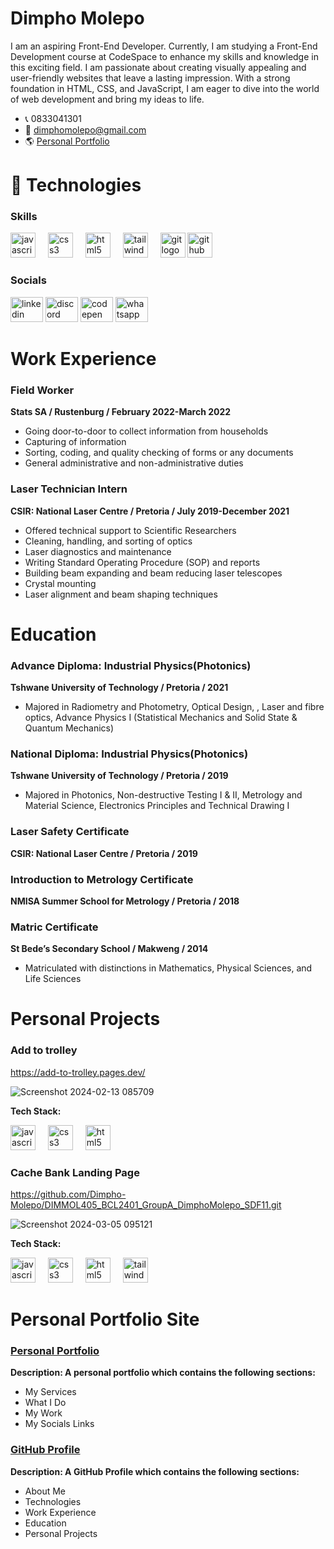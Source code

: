 # Dimpho Molepo

I am an aspiring Front-End Developer. Currently, I am studying a Front-End Development course at CodeSpace to enhance my skills and knowledge in this exciting field. 
I am passionate about creating visually appealing and user-friendly websites that leave a lasting impression. With a strong foundation in HTML, CSS, and JavaScript, 
I am eager to dive into the world of web development and bring my ideas to life.

* :telephone_receiver: 0833041301 <br>
* :e-mail: dimphomolepo@gmail.com
* :earth_americas:  [Personal Portfolio](https://dimpho-molepo-portfolio.netlify.app)

# 👾 Technologies 
### Skills

<div align="left">
  <img src="https://cdn.jsdelivr.net/gh/devicons/devicon/icons/javascript/javascript-original.svg" height="40" alt="javascript logo"  />
  <img width="12" />
  <img src="https://cdn.jsdelivr.net/gh/devicons/devicon/icons/css3/css3-original.svg" height="40" alt="css3 logo"  />
  <img width="12" />
  <img src="https://cdn.jsdelivr.net/gh/devicons/devicon/icons/html5/html5-original.svg" height="40" alt="html5 logo"  />
  <img width="12" />
  <img src="https://cdn.simpleicons.org/tailwindcss/06B6D4" height="40" alt="tailwindcss logo"  />
  <img width="12" />
  <img src="https://cdn.jsdelivr.net/gh/devicons/devicon/icons/git/git-original.svg" height="40" alt="git logo"  />
  <img src="https://skillicons.dev/icons?i=github" height="40" alt="github logo"  />
</div>

###
</div>


### Socials

<div align="left">
  <img src="https://raw.githubusercontent.com/maurodesouza/profile-readme-generator/master/src/assets/icons/social/linkedin/default.svg" width="52" height="40" alt="linkedin logo"  />
  <img src="https://raw.githubusercontent.com/maurodesouza/profile-readme-generator/master/src/assets/icons/social/discord/default.svg" width="52" height="40" alt="discord logo"  />
  <img src="https://raw.githubusercontent.com/maurodesouza/profile-readme-generator/master/src/assets/icons/social/codepen/default.svg" width="52" height="40" alt="codepen logo"  />
  <img src="https://raw.githubusercontent.com/maurodesouza/profile-readme-generator/master/src/assets/icons/social/whatsapp/default.svg" width="52" height="40" alt="whatsapp logo"  />
</div>


# Work Experience
### Field Worker
**Stats SA / Rustenburg / February 2022-March 2022**
* Going door-to-door to collect information from households
* Capturing of information
* Sorting, coding, and quality checking of forms or any documents
* General administrative and non-administrative duties

### Laser Technician Intern
**CSIR: National Laser Centre / Pretoria / July 2019-December 2021**
* Offered technical support to Scientific Researchers
* Cleaning, handling, and sorting of optics
* Laser diagnostics and maintenance
* Writing Standard Operating Procedure (SOP) and reports
* Building beam expanding and beam reducing laser telescopes
* Crystal mounting
* Laser alignment and beam shaping techniques

# Education
### Advance Diploma: Industrial Physics(Photonics)
**Tshwane University of Technology / Pretoria / 2021**
* Majored in Radiometry and Photometry, Optical Design, , Laser
and fibre optics, Advance Physics I (Statistical Mechanics and Solid
State & Quantum Mechanics)

### National Diploma: Industrial Physics(Photonics)
**Tshwane University of Technology / Pretoria / 2019** 
* Majored in Photonics, Non-destructive Testing I & II, Metrology
and Material Science, Electronics Principles and Technical Drawing
I
### Laser Safety Certificate
**CSIR: National Laser Centre / Pretoria / 2019** 

### Introduction to Metrology Certificate
**NMISA Summer School for Metrology / Pretoria / 2018**

### Matric Certificate
**St Bede’s Secondary School / Makweng / 2014**
* Matriculated with distinctions in Mathematics, Physical Sciences,
and Life Sciences

# Personal Projects
### Add to trolley
https://add-to-trolley.pages.dev/

![Screenshot 2024-02-13 085709](https://github.com/Dimpho-Molepo/Dimpho-Molepo/assets/136012291/681f4f3e-1761-4333-af2d-3bc857ec468a)

**Tech Stack:**
<div align="left">
  <img src="https://cdn.jsdelivr.net/gh/devicons/devicon/icons/javascript/javascript-original.svg" height="40" alt="javascript logo"  />
  <img width="12" />
  <img src="https://cdn.jsdelivr.net/gh/devicons/devicon/icons/css3/css3-original.svg" height="40" alt="css3 logo"  />
  <img width="12" />
  <img src="https://cdn.jsdelivr.net/gh/devicons/devicon/icons/html5/html5-original.svg" height="40" alt="html5 logo"  />
</div>

### Cache Bank Landing Page
https://github.com/Dimpho-Molepo/DIMMOL405_BCL2401_GroupA_DimphoMolepo_SDF11.git

![Screenshot 2024-03-05 095121](https://github.com/Dimpho-Molepo/Dimpho-Molepo/assets/136012291/56d1f084-702c-4a59-b053-e836cc0fbbe5)

**Tech Stack:**
<div align="left">
  <img src="https://cdn.jsdelivr.net/gh/devicons/devicon/icons/javascript/javascript-original.svg" height="40" alt="javascript logo"  />
  <img width="12" />
  <img src="https://cdn.jsdelivr.net/gh/devicons/devicon/icons/css3/css3-original.svg" height="40" alt="css3 logo"  />
  <img width="12" />
  <img src="https://cdn.jsdelivr.net/gh/devicons/devicon/icons/html5/html5-original.svg" height="40" alt="html5 logo"  />
  <img width="12" />
  <img src="https://cdn.simpleicons.org/tailwindcss/06B6D4" height="40" alt="tailwindcss logo"  />
</div>



# Personal Portfolio Site 
### [Personal Portfolio](https://dimpho-molepo-portfolio.netlify.app/) 
**Description: A personal portfolio which contains the following sections:**
* My Services
* What I Do
* My Work
* My Socials Links

### [GitHub Profile](https://github.com/dimpho-molepo) 
**Description: A GitHub Profile which contains the following sections:**
* About Me
* Technologies
* Work Experience
* Education
* Personal Projects
